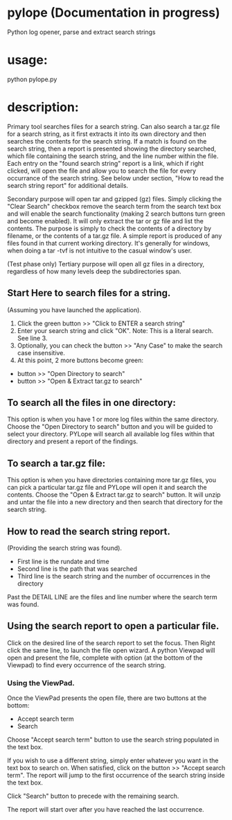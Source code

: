 # pylope (Documentation in progress)
Python log opener, parse and extract search strings

# usage: 
python pylope.py

# description: 
Primary tool searches files for a search string. Can also search a tar.gz file for a search string, as it first extracts it into its own directory and then searches the contents for the search string. If a match is found on the search string, then a report is presented showing the directory searched, which file containing the search string, and the line number within the file. Each entry on the "found search string" report is a link, which if right clicked, will open the file and allow you to search the file for every occurrance of the search string. See below under section, "How to read the search string report" for additional details.

Secondary purpose will open tar and gzipped (gz) files. Simply clicking the "Clear Search" checkbox remove the search term from the search text box and will enable the search functionality (making 2 search buttons turn green and become enabled). It will only extract the tar or gz file and list the contents. The purpose is simply to check the contents of a directory by filename, or the contents of a tar.gz file. A simple report is produced of any files found in that current working directory. It's generally for windows, when doing a tar -tvf is not intuitive to the casual window's user.

(Test phase only) Tertiary purpose will open all gz files in a directory, regardless of how many levels deep the subdirectories span.

## Start Here to search files for a string.
(Assuming you have launched the application).
1. Click the green button >> "Click to ENTER a search string"
2. Enter your search string and click "OK". Note: This is a literal search. See line 3.
3. Optionally, you can check the button >> "Any Case" to make the search case insensitive.
4. At this point, 2 more buttons become green:
<ul>
<li>button >> "Open Directory to search"</li>
<li>button >> "Open & Extract tar.gz to search"</li>
</ul>

## To search all the files in one directory:
This option is when you have 1 or more log files within the same directory. Choose the "Open Directory to search" button and you will be guided to select your directory. PYLope will search all available log files within that directory and present a report of the findings.

## To search a tar.gz file:
This option is when you have directories containing more tar.gz files, you can pick a particular tar.gz file and PYLope will open it and search the contents. Choose the "Open & Extract tar.gz to search" button. It will unzip and untar the file into a new directory and then search that directory for the search string.

## How to read the search string report.
(Providing the search string was found).
<ul>
<li>First line is the rundate and time</li>
<li>Second line is the path that was searched</li>
<li>Third line is the search string and the number of occurrences in the directory</li>
</ul>

Past the DETAIL LINE are the files and line number where the search term was found.

## Using the search report to open a particular file.
Click on the desired line of the search report to set the focus. Then Right click the same line, to launch the file open wizard. A python Viewpad will open and present the file, complete with option (at the bottom of the Viewpad) to find every occurrence of the search string.

### Using the ViewPad.
Once the ViewPad presents the open file, there are two buttons at the bottom:
<ul>
<li>Accept search term</li>
<li>Search</li>
</ul>
<p>Choose "Accept search term" button to use the search string populated in the text box.</p>
If you wish to use a different string, simply enter whatever you want in the text box to search on. When satisfied, click on the button >> "Accept search term". The report will jump to the first occurrence of the search string inside the text box.
<p></p>
<p>Click "Search" button to precede with the remaining search.</p>
The report will start over after you have reached the last occurrence.
